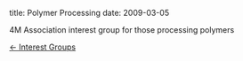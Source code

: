 title: Polymer Processing 
date: 2009-03-05 

4M Association interest group for those processing polymers

[&larr; Interest Groups](/interest-groups.html)